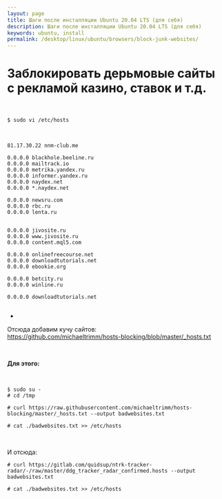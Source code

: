 ```yaml
---
layout: page
title: Шаги после инсталляции Ubuntu 20.04 LTS (для себя)
description: Шаги после инсталляции Ubuntu 20.04 LTS (для себя)
keywords: ubuntu, install
permalink: /desktop/linux/ubuntu/browsers/block-junk-websites/
---
```


# Заблокировать дерьмовые сайты с рекламой казино, ставок и т.д.

<br/>

```
$ sudo vi /etc/hosts
```

<br/>

```
81.17.30.22 nnm-club.me

0.0.0.0 blackhole.beeline.ru
0.0.0.0 mailtrack.io
0.0.0.0 metrika.yandex.ru
0.0.0.0 informer.yandex.ru
0.0.0.0 naydex.net
0.0.0.0 *.naydex.net

0.0.0.0 newsru.com
0.0.0.0 rbc.ru
0.0.0.0 lenta.ru


0.0.0.0 jivosite.ru
0.0.0.0 www.jivosite.ru
0.0.0.0 content.mql5.com

0.0.0.0 onlinefreecourse.net
0.0.0.0 downloadtutorials.net
0.0.0.0 ebookie.org

0.0.0.0 betcity.ru
0.0.0.0 winline.ru

0.0.0.0 downloadtutorials.net


```

-

Отсюда добавим кучу сайтов:  
https://github.com/michaeltrimm/hosts-blocking/blob/master/_hosts.txt

<br/>

**Для этого:**

<br/>

    $ sudo su -
    # cd /tmp

    # curl https://raw.githubusercontent.com/michaeltrimm/hosts-blocking/master/_hosts.txt --output badwebsites.txt

    # cat ./badwebsites.txt >> /etc/hosts

<br/>

И отсюда:

    # curl https://gitlab.com/quidsup/ntrk-tracker-radar/-/raw/master/ddg_tracker_radar_confirmed.hosts --output badwebsites.txt

    # cat ./badwebsites.txt >> /etc/hosts
